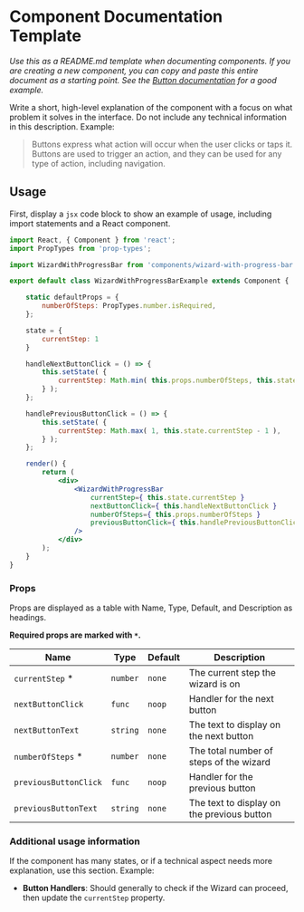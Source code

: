 Component Documentation Template
===

_Use this as a README.md template when documenting components. If you are creating a new component, you can copy and paste this entire document as a starting point. See the [Button documentation](../design/buttons) for a good example._

Write a short, high-level explanation of the component with a focus on what problem it solves in the interface. Do not include any technical information in this description.
Example:

> Buttons express what action will occur when the user clicks or taps it. Buttons are used to trigger an action, and they can be used for any type of action, including navigation.

## Usage

First, display a `jsx` code block to show an example of usage, including import statements and a React component.

```jsx
import React, { Component } from 'react';
import PropTypes from 'prop-types';

import WizardWithProgressBar from 'components/wizard-with-progress-bar';

export default class WizardWithProgressBarExample extends Component {

	static defaultProps = {
		numberOfSteps: PropTypes.number.isRequired,
	};

	state = {
		currentStep: 1
	}

	handleNextButtonClick = () => {
		this.setState( {
			currentStep: Math.min( this.props.numberOfSteps, this.state.currentStep + 1 ),
		} );
	};

	handlePreviousButtonClick = () => {
		this.setState( {
			currentStep: Math.max( 1, this.state.currentStep - 1 ),
		} );
	};

	render() {
		return (
			<div>
				<WizardWithProgressBar
					currentStep={ this.state.currentStep }
					nextButtonClick={ this.handleNextButtonClick }
					numberOfSteps={ this.props.numberOfSteps }
					previousButtonClick={ this.handlePreviousButtonClick }
				/>
			</div>
		);
	}
}
```

### Props

Props are displayed as a table with Name, Type, Default, and Description as headings.

**Required props are marked with `*`.**

Name | Type | Default | Description
--- | --- | --- | ---
`currentStep` * | `number` | `none` | The current step the wizard is on
`nextButtonClick`  | `func` | `noop` | Handler for the next button
`nextButtonText` | `string` | `none` | The text to display on the next button
`numberOfSteps` * | `number` | `none` | The total number of steps of the wizard
`previousButtonClick`  | `func` | `noop` | Handler for the previous button
`previousButtonText` | `string` | `none` | The text to display on the previous button

### Additional usage information

If the component has many states, or if a technical aspect needs more explanation, use this section. Example:

* **Button Handlers**: Should generally to check if the Wizard can proceed, then update the `currentStep` property.
